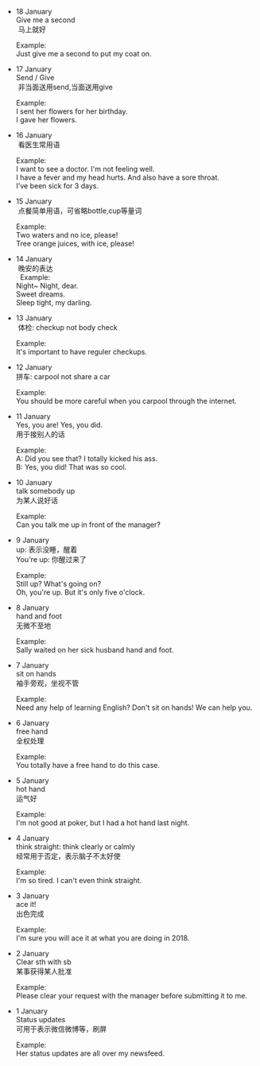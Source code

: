 - 18 January  
  Give me a second  
  马上就好
  
  Example:    
  Just give me a second to put my coat on.

- 17 January      
  Send / Give  
  非当面送用send,当面送用give
  
  Example:   
  I sent her flowers for her birthday.  
  I gave her flowers.
  
- 16 January  
  看医生常用语
  
  Example:  
  I want to see a doctor. I'm not feeling well.  
  I have a fever and my head hurts. And also have a sore throat.  
  I've been sick for 3 days.  
  
- 15 January  
  点餐简单用语，可省略bottle,cup等量词
  
  Example:  
  Two waters and no ice, please!  
  Tree orange juices, with ice, please!  
  
- 14 January  
  晚安的表达  
  
  Example:  
  Night~ Night, dear.  
  Sweet dreams.  
  Sleep tight, my darling.  
  
- 13 January  
  体检: checkup not body check  
  
  Example:  
  It's important to have reguler checkups.  
  
- 12 January  
  拼车: carpool not share a car  
  
  Example:  
  You should be more careful when you carpool through the internet.
  
- 11 January    
  Yes, you are! Yes, you did.    
  用于接别人的话  
  
  Example:   
  A: Did you see that? I totally kicked his ass.   
  B: Yes, you did! That was so cool.  

- 10 January  
  talk somebody up  
  为某人说好话  
  
  Example:  
  Can you talk me up in front of the manager?
  
- 9 January  
  up: 表示没睡，醒着   
  You're up: 你醒过来了  
  
  Example:  
  Still up? What's going on?  
  Oh, you're up. But it's only five o'clock.
  
- 8 January  
  hand and foot  
  无微不至地
  
  Example:  
  Sally waited on her sick husband hand and foot.  
  
- 7 January  
  sit on hands  
  袖手旁观，坐视不管
  
  Example:  
  Need any help of learning English? Don't sit on hands! We can help you.
  
- 6 January  
  free hand  
  全权处理
  
  Example:  
  You totally have a free hand to do this case.
  
- 5 January  
  hot hand  
  运气好
  
  Example:  
  I'm not good at poker, but I had a hot hand last night.
  
- 4 January  
  think straight: think clearly or calmly  
  经常用于否定，表示脑子不太好使
  
  Example:  
  I'm so tired. I can't even think straight.
  
- 3 January  
  ace it!  
  出色完成
  
  Example:  
  I'm sure you will ace it at what you are doing in 2018.
  
- 2 January  
  Clear sth with sb  
  某事获得某人批准
  
  Example:  
  Please clear your request with the manager before submitting it to me.
  
- 1 January  
  Status updates  
  可用于表示微信微博等，刷屏
  
  Example:  
  Her status updates are all over my newsfeed.
  
  
  

 
  
